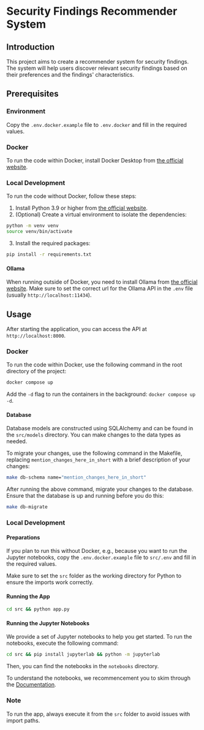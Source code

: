 # Security Findings Recommender System

## Introduction

This project aims to create a recommender system for security findings. The system will help users discover relevant security findings based on their preferences and the findings' characteristics.

## Prerequisites

### Environment

Copy the `.env.docker.example` file to `.env.docker` and fill in the required values.

### Docker

To run the code within Docker, install Docker Desktop from [the official website](https://www.docker.com/products/docker-desktop).

### Local Development

To run the code without Docker, follow these steps:

1. Install Python 3.9 or higher from [the official website](https://www.python.org/downloads/).
2. (Optional) Create a virtual environment to isolate the dependencies:

```bash
python -m venv venv
source venv/bin/activate
```

3. Install the required packages:

```bash
pip install -r requirements.txt
```

#### Ollama
When running outside of Docker, you need to install Ollama from [the official website](https://ollama.com/).
Make sure to set the correct url for the Ollama API in the `.env` file (usually `http://localhost:11434`).

## Usage

After starting the application, you can access the API at `http://localhost:8000`.

### Docker

To run the code within Docker, use the following command in the root directory of the project:

```bash
docker compose up
```

Add the `-d` flag to run the containers in the background: `docker compose up -d`.

#### Database

Database models are constructed using SQLAlchemy and can be found in the `src/models` directory. You can make changes to the data types as needed.

To migrate your changes, use the following command in the Makefile, replacing `mention_changes_here_in_short` with a brief description of your changes:

```bash
make db-schema name="mention_changes_here_in_short"
```

After running the above command, migrate your changes to the database. Ensure that the database is up and running before you do this:

```bash
make db-migrate
```

### Local Development

#### Preparations

If you plan to run this without Docker, e.g., because you want to run the Jupyter notebooks, copy the `.env.docker.example` file to `src/.env` and fill in the required values.

Make sure to set the `src` folder as the working directory for Python to ensure the imports work correctly.

#### Running the App

```bash
cd src && python app.py
```

#### Running the Jupyter Notebooks

We provide a set of Jupyter notebooks to help you get started. To run the notebooks, execute the following command:

```bash
cd src && pip install jupyterlab && python -m jupyterlab
```

Then, you can find the notebooks in the `notebooks` directory.

To understand the notebooks, we recommencement you to skim through the [Documentation](https://github.com/DigitalProductInnovationAndDevelopment/Security-Findings-Recommender-System/blob/main/Documentation.md).

### Note

To run the app, always execute it from the `src` folder to avoid issues with import paths.